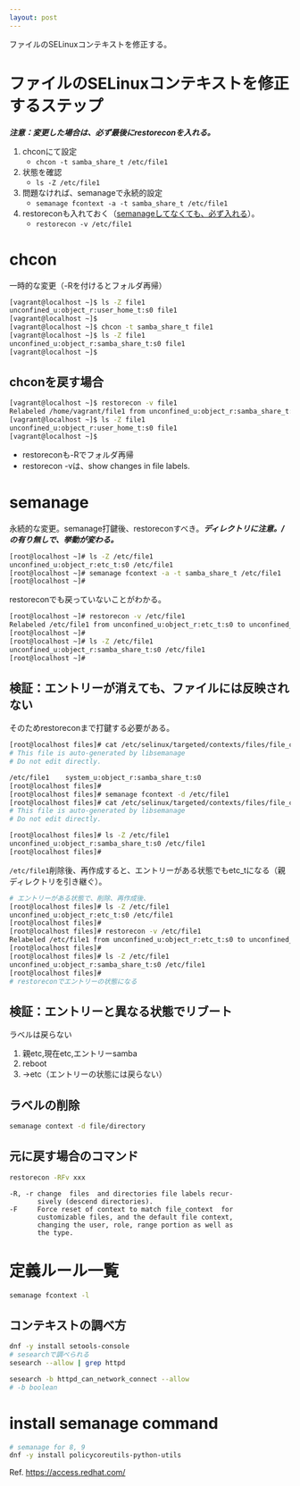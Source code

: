 ```yaml
---
layout: post
---
```


ファイルのSELinuxコンテキストを修正する。


# ファイルのSELinuxコンテキストを修正するステップ

***注意：変更した場合は、必ず最後にrestoreconを入れる。***

1. chconにて設定
    - `chcon -t samba_share_t /etc/file1`
1. 状態を確認
    - `ls -Z /etc/file1`
1. 問題なければ、semanageで永続的設定
    - `semanage fcontext -a -t samba_share_t /etc/file1`
1. restoreconも入れておく（<u>semanageしてなくても、必ず入れる</u>）。
    - `restorecon -v /etc/file1`

# chcon

一時的な変更（-Rを付けるとフォルダ再帰）

```sh
[vagrant@localhost ~]$ ls -Z file1
unconfined_u:object_r:user_home_t:s0 file1
[vagrant@localhost ~]$ 
[vagrant@localhost ~]$ chcon -t samba_share_t file1
[vagrant@localhost ~]$ ls -Z file1
unconfined_u:object_r:samba_share_t:s0 file1
[vagrant@localhost ~]$ 
```

## chconを戻す場合

```sh
[vagrant@localhost ~]$ restorecon -v file1
Relabeled /home/vagrant/file1 from unconfined_u:object_r:samba_share_t:s0 to unconfined_u:object_r:user_home_t:s0
[vagrant@localhost ~]$ ls -Z file1
unconfined_u:object_r:user_home_t:s0 file1
[vagrant@localhost ~]$ 
```

- restoreconも-Rでフォルダ再帰
- restorecon -vは、show changes in file labels.

# semanage

永続的な変更。semanage打鍵後、restoreconすべき。***ディレクトリに注意。/の有り無しで、挙動が変わる。***

```sh
[root@localhost ~]# ls -Z /etc/file1
unconfined_u:object_r:etc_t:s0 /etc/file1
[root@localhost ~]# semanage fcontext -a -t samba_share_t /etc/file1
[root@localhost ~]# 
```

restoreconでも戻っていないことがわかる。

```sh
[root@localhost ~]# restorecon -v /etc/file1
Relabeled /etc/file1 from unconfined_u:object_r:etc_t:s0 to unconfined_u:object_r:samba_share_t:s0
[root@localhost ~]# 
[root@localhost ~]# ls -Z /etc/file1
unconfined_u:object_r:samba_share_t:s0 /etc/file1
[root@localhost ~]# 
```

## 検証：エントリーが消えても、ファイルには反映されない

そのためrestoreconまで打鍵する必要がある。

```sh
[root@localhost files]# cat /etc/selinux/targeted/contexts/files/file_contexts.local
# This file is auto-generated by libsemanage
# Do not edit directly.

/etc/file1    system_u:object_r:samba_share_t:s0
[root@localhost files]# 
[root@localhost files]# semanage fcontext -d /etc/file1
[root@localhost files]# cat /etc/selinux/targeted/contexts/files/file_contexts.local
# This file is auto-generated by libsemanage
# Do not edit directly.

[root@localhost files]# ls -Z /etc/file1 
unconfined_u:object_r:samba_share_t:s0 /etc/file1
[root@localhost files]# 
```

`/etc/file1`削除後、再作成すると、エントリーがある状態でもetc_tになる（親ディレクトリを引き継ぐ）。

```sh
# エントリーがある状態で、削除、再作成後、
[root@localhost files]# ls -Z /etc/file1
unconfined_u:object_r:etc_t:s0 /etc/file1
[root@localhost files]# 
[root@localhost files]# restorecon -v /etc/file1
Relabeled /etc/file1 from unconfined_u:object_r:etc_t:s0 to unconfined_u:object_r:samba_share_t:s0
[root@localhost files]# 
[root@localhost files]# ls -Z /etc/file1
unconfined_u:object_r:samba_share_t:s0 /etc/file1
[root@localhost files]# 
# restoreconでエントリーの状態になる
```

## 検証：エントリーと異なる状態でリブート

ラベルは戻らない

1. 親etc,現在etc,エントリーsamba
1. reboot
1. →etc（エントリーの状態には戻らない）

## ラベルの削除

```sh
semanage context -d file/directory
```

## 元に戻す場合のコマンド

```sh
restorecon -RFv xxx
```

```
-R, -r change  files  and directories file labels recur‐
       sively (descend directories).
-F     Force reset of context to match file_context  for
       customizable files, and the default file context,
       changing the user, role, range portion as well as
       the type.
```

# 定義ルール一覧

```sh
semanage fcontext -l
```

## コンテキストの調べ方

```sh
dnf -y install setools-console
# sesearchで調べられる
sesearch --allow | grep httpd

sesearch -b httpd_can_network_connect --allow
# -b boolean
```

# install semanage command

```sh
# semanage for 8, 9
dnf -y install policycoreutils-python-utils
```

Ref. <https://access.redhat.com/>
